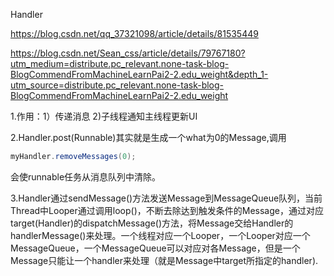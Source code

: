 Handler

https://blog.csdn.net/qq_37321098/article/details/81535449

https://blog.csdn.net/Sean_css/article/details/79767180?utm_medium=distribute.pc_relevant.none-task-blog-BlogCommendFromMachineLearnPai2-2.edu_weight&depth_1-utm_source=distribute.pc_relevant.none-task-blog-BlogCommendFromMachineLearnPai2-2.edu_weight

1.作用：1）传递消息 2)子线程通知主线程更新UI

2.Handler.post(Runnable)其实就是生成一个what为0的Message,调用

```java
myHandler.removeMessages(0);
```

会使runnable任务从消息队列中清除。

3.Handler通过sendMessage()方法发送Message到MessageQueue队列，当前Thread中Looper通过调用loop()，不断去除达到触发条件的Message，通过对应target(Handler)的dispatchMessage()方法，将Message交给Handler的handlerMessage()来处理。一个线程对应一个Looper，一个Looper对应一个MessageQueue，一个MessageQueue可以对应对各Message，但是一个Message只能让一个handler来处理（就是Message中target所指定的handler).